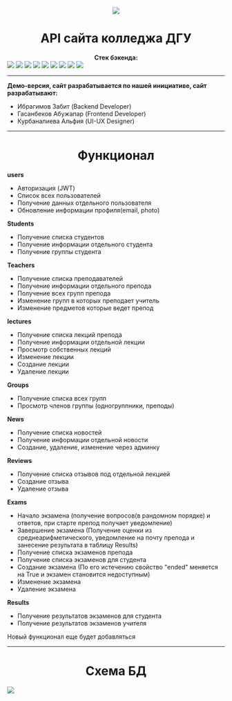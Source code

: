 <div align="center"><img src='https://law.dgu.ru/college/styles/img/logo2.jpg'></div>

<h1 align="center">API сайта колледжа ДГУ</h1>

<center><b>Стек бэкенда:</b></center>     

<div>
    <img src="https://img.shields.io/badge/DJANGO-REST-ff1709?style=for-the-badge&logo=django&logoColor=white&color=ff1709&labelColor=gray">
    <img src="https://img.shields.io/badge/Celery-37814A.svg?style=for-the-badge&logo=Celery&logoColor=white">
    <img src="https://img.shields.io/badge/PostgreSQL-4169E1.svg?style=for-the-badge&logo=PostgreSQL&logoColor=white">
    <img src="https://img.shields.io/badge/Redis-DC382D.svg?style=for-the-badge&logo=Redis&logoColor=white">
    <img src="https://img.shields.io/badge/Docker-2496ED.svg?style=for-the-badge&logo=Docker&logoColor=white">
    <img src="https://img.shields.io/badge/Postman-FF6C37.svg?style=for-the-badge&logo=Postman&logoColor=white">
    <img src="https://img.shields.io/badge/-Linux-185885?logo=linux&style=for-the-badge&logoColor=fff">
    <img src="https://img.shields.io/badge/nginx-%23009639.svg?style=for-the-badge&logo=nginx&logoColor=white">
    <img src="https://img.shields.io/badge/git-%23F05033.svg?style=for-the-badge&logo=git&logoColor=white">
</div>

---

**Демо-версия, сайт разрабатывается по нашей инициативе, сайт разрабатывают:**

- Ибрагимов Забит (Backend Developer)
- Гасанбеков Абужапар (Frontend Developer)
- Курбаналиева Альфия (UI-UX Designer)

---

<h1 align="center">Функционал</h1>

**users**
- Авторизация (JWT)
- Список всех пользователей
- Получение данных отдельного пользователя
- Обновление информации профиля(email, photo)

**Students**
- Получение списка студентов
- Получение информации отдельного студента
- Получение группы студента

**Teachers**
- Получение списка преподавателей
- Получение информации отдельного препода
- Получение всех групп препода
- Изменение групп в которых преподает учитель
- Изменение предметов которые ведет препод

**lectures**
- Получение списка лекций препода
- Получение информации отдельной лекции
- Просмотр собственных лекций
- Изменение лекции
- Создание лекции
- Удаление лекции

**Groups**
- Получение списка всех групп
- Просмотр членов группы (одногруппники, преподы)

**News**
- Получение списка новостей
- Получение информации отдельной новости
- Создание, удаление, изменение через админку

**Reviews**
- Получение списка отзывов под отдельной лекцией
- Создание отзыва
- Удаление отзыва

**Exams**
- Начало экзамена (получение вопросов(в рандомном порядке) и ответов, при старте препод получает уведомление)
- Завершение экзамена (Получение оценки из среднеарифметического, уведомление на почту препода и занесение результата в таблицу Results)
- Получение списка экзаменов препода
- Получение списка экзаменов для студента
- Создание экзамена (По его истечению свойство "ended" меняется на True и экзамен становится недоступным)
- Изменение экзамена
- Удаление экзамена

**Results**
- Получение результатов экзаменов для студента
- Получение результатов экзаменов учителя

Новый функционал еще будет добавляться

---

<h1 align="center">Схема БД</h1>

<img src='https://i.ibb.co/2nLHGG0/Copy-of-Untitled-Diagram.png'>
